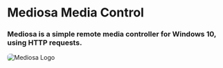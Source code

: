 <style>
  img {
    border-radius: 6px;
  }
</style>

<h1>Mediosa Media Control</h1>
<h3>Mediosa is a simple remote media controller for Windows 10, using HTTP requests.</h3>
<img src="https://i.ibb.co/qMbrrn4/Capture.png" alt="Mediosa Logo">
